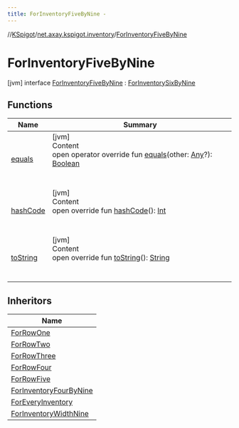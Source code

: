 ```yaml
---
title: ForInventoryFiveByNine -
---
```

//[KSpigot](../../index.md)/[net.axay.kspigot.inventory](../index.md)/[ForInventoryFiveByNine](index.md)



# ForInventoryFiveByNine  
 [jvm] interface [ForInventoryFiveByNine](index.md) : [ForInventorySixByNine](../-for-inventory-six-by-nine/index.md)   


## Functions  
  
|  Name|  Summary| 
|---|---|
| [equals](../../net.axay.kspigot.utils/-registerable-command/index.md#kotlin/Any/equals/#kotlin.Any?/PointingToDeclaration/)| [jvm]  <br>Content  <br>open operator override fun [equals](../../net.axay.kspigot.utils/-registerable-command/index.md#kotlin/Any/equals/#kotlin.Any?/PointingToDeclaration/)(other: [Any](https://kotlinlang.org/api/latest/jvm/stdlib/kotlin/-any/index.html)?): [Boolean](https://kotlinlang.org/api/latest/jvm/stdlib/kotlin/-boolean/index.html)  <br><br><br>
| [hashCode](../../net.axay.kspigot.utils/-registerable-command/index.md#kotlin/Any/hashCode/#/PointingToDeclaration/)| [jvm]  <br>Content  <br>open override fun [hashCode](../../net.axay.kspigot.utils/-registerable-command/index.md#kotlin/Any/hashCode/#/PointingToDeclaration/)(): [Int](https://kotlinlang.org/api/latest/jvm/stdlib/kotlin/-int/index.html)  <br><br><br>
| [toString](../../net.axay.kspigot.utils/-registerable-command/index.md#kotlin/Any/toString/#/PointingToDeclaration/)| [jvm]  <br>Content  <br>open override fun [toString](../../net.axay.kspigot.utils/-registerable-command/index.md#kotlin/Any/toString/#/PointingToDeclaration/)(): [String](https://kotlinlang.org/api/latest/jvm/stdlib/kotlin/-string/index.html)  <br><br><br>


## Inheritors  
  
|  Name| 
|---|
| [ForRowOne](../-for-row-one/index.md)
| [ForRowTwo](../-for-row-two/index.md)
| [ForRowThree](../-for-row-three/index.md)
| [ForRowFour](../-for-row-four/index.md)
| [ForRowFive](../-for-row-five/index.md)
| [ForInventoryFourByNine](../-for-inventory-four-by-nine/index.md)
| [ForEveryInventory](../-for-every-inventory/index.md)
| [ForInventoryWidthNine](../-for-inventory-width-nine/index.md)

